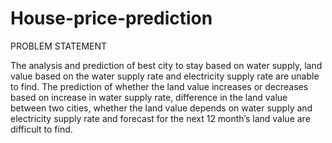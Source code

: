 # House-price-prediction

PROBLEM STATEMENT
  
  The analysis and prediction of best city to stay based on water supply, land value based on the water supply rate and electricity supply rate are unable to find. The 
 prediction of whether the land value increases or decreases based on increase in water supply rate, difference in the land value between two cities, whether the land 
 value depends on water supply and electricity supply rate and forecast for the next 12 month’s land value are difficult to find.
	

